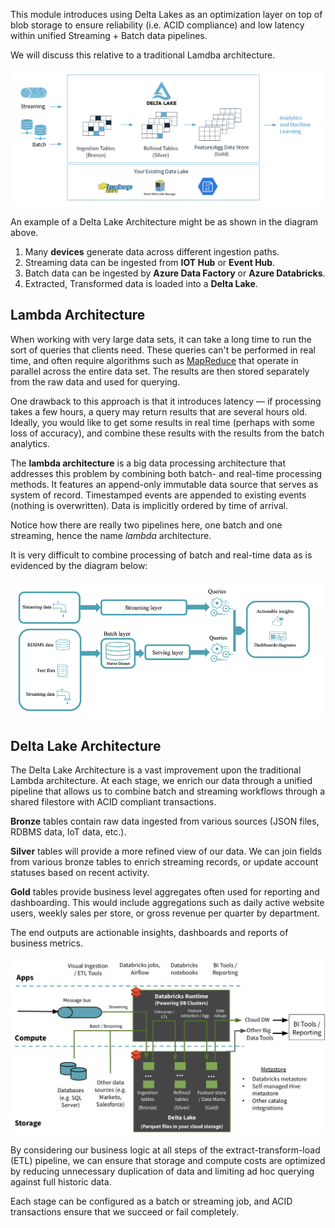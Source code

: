 This module introduces using Delta Lakes as an optimization layer on top of blob storage to ensure reliability (i.e. ACID compliance) and low latency within unified Streaming + Batch data pipelines.

We will discuss this relative to a traditional Lamdba architecture.

![Delta Lake Lambda architecture in Azure.](../media/delta-azure.png)

An example of a Delta Lake Architecture might be as shown in the diagram above.

1. Many **devices** generate data across different ingestion paths.
1. Streaming data can be ingested from **IOT Hub** or **Event Hub**.
1. Batch data can be ingested by **Azure Data Factory** or **Azure Databricks**.
1. Extracted, Transformed data is loaded into a **Delta Lake**.

## Lambda Architecture

When working with very large data sets, it can take a long time to run the sort of queries that clients need. These queries can't be performed in real time, and often require algorithms such as [MapReduce](https://en.wikipedia.org/wiki/MapReduce) that operate in parallel across the entire data set. The results are then stored separately from the raw data and used for querying.

One drawback to this approach is that it introduces latency &mdash; if processing takes a few hours, a query may return results that are several hours old. Ideally, you would like to get some results in real time (perhaps with some loss of accuracy), and combine these results with the results from the batch analytics.

The **lambda architecture** is a big data processing architecture that addresses this problem by combining both batch- and real-time processing methods. It features an append-only immutable data source that serves as system of record. Timestamped events are appended to existing events (nothing is overwritten). Data is implicitly ordered by time of arrival.

Notice how there are really two pipelines here, one batch and one streaming, hence the name *lambda* architecture.

It is very difficult to combine processing of batch and real-time data as is evidenced by the diagram below:

![Traditional Lambda architecture.](../media/lambda-architecture.png)

## Delta Lake Architecture

The Delta Lake Architecture is a vast improvement upon the traditional Lambda architecture. At each stage, we enrich our data through a unified pipeline that allows us to combine batch and streaming workflows through a shared filestore with ACID compliant transactions.

**Bronze** tables contain raw data ingested from various sources (JSON files, RDBMS data,  IoT data, etc.).

**Silver** tables will provide a more refined view of our data. We can join fields from various bronze tables to enrich streaming records, or update account statuses based on recent activity.

**Gold** tables provide business level aggregates often used for reporting and dashboarding. This would include aggregations such as daily active website users, weekly sales per store, or gross revenue per quarter by department.

The end outputs are actionable insights, dashboards and reports of business metrics.

![The bronze, silver, and gold architecture in Delta Lake.](../media/bronze-silver-gold.png)

By considering our business logic at all steps of the extract-transform-load (ETL) pipeline, we can ensure that storage and compute costs are optimized by reducing unnecessary duplication of data and limiting ad hoc querying against full historic data.

Each stage can be configured as a batch or streaming job, and ACID transactions ensure that we succeed or fail completely.
